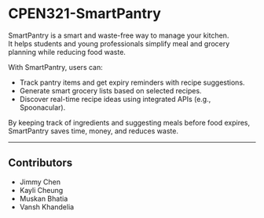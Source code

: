# CPEN321-SmartPantry

SmartPantry is a smart and waste-free way to manage your kitchen.  
It helps students and young professionals simplify meal and grocery planning while reducing food waste.  

With SmartPantry, users can:  
- Track pantry items and get expiry reminders with recipe suggestions.  
- Generate smart grocery lists based on selected recipes.  
- Discover real-time recipe ideas using integrated APIs (e.g., Spoonacular).  

By keeping track of ingredients and suggesting meals before food expires, SmartPantry saves time, money, and reduces waste.  

---

## Contributors  
- Jimmy Chen 
- Kayli Cheung 
- Muskan Bhatia
- Vansh Khandelia 
